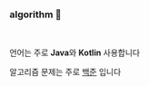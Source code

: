 ### algorithm 💬

<br>

언어는 주로 **Java**와 **Kotlin** 사용합니다


알고리즘 문제는 주로 [백준](https://www.acmicpc.net/) 입니다
